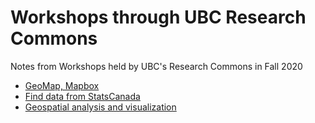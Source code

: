 # Workshops through UBC Research Commons #

Notes from Workshops held by UBC's Research Commons in Fall 2020


- [GeoMap, Mapbox](notes/geomap.md)
- [Find data from StatsCanada](notes/statcan-data.md)
- [Geospatial analysis and visualization](notes/geospatial.md)

